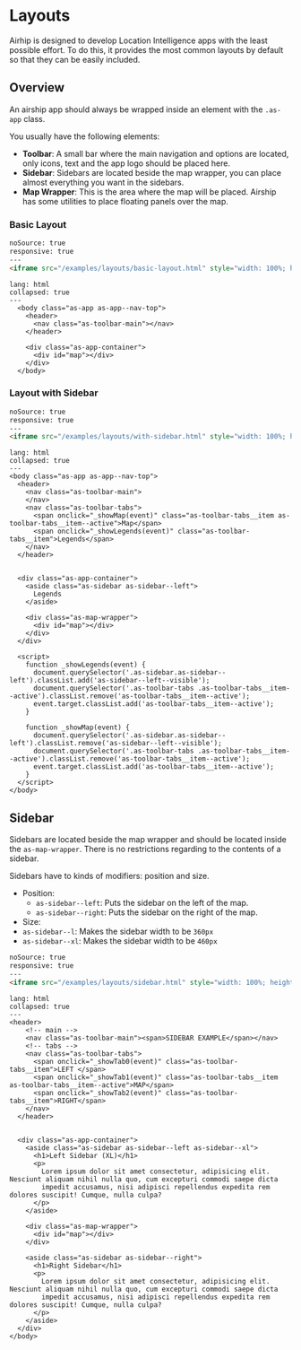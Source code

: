 # Layouts

Airhip is designed to develop Location Intelligence apps with the least possible effort. To do this, it provides the most common layouts by default so that they can be easily included.

## Overview

An airship app should always be wrapped inside an element with the `.as-app` class. 

You usually have the following elements:

- **Toolbar**: A small bar where the main navigation and options are located, only icons, text and the app logo should be placed here.
- **Sidebar**: Sidebars are located beside the map wrapper, you can place almost everything you want in the sidebars. 
- **Map Wrapper**: This is the area where the map will be placed. Airship has some utilities to place floating panels over the map.


### Basic Layout

```html
noSource: true
responsive: true
---
<iframe src="/examples/layouts/basic-layout.html" style="width: 100%; height: 100%;">
```

```code
lang: html
collapsed: true
---
  <body class="as-app as-app--nav-top">
    <header>
      <nav class="as-toolbar-main"></nav>
    </header>

    <div class="as-app-container">
      <div id="map"></div>
    </div>
  </body>
```

### Layout with Sidebar

```html
noSource: true
responsive: true
---
<iframe src="/examples/layouts/with-sidebar.html" style="width: 100%; height: 100%;">
```

```code
lang: html
collapsed: true
---
<body class="as-app as-app--nav-top">
  <header>
    <nav class="as-toolbar-main">
    </nav>
    <nav class="as-toolbar-tabs">
      <span onclick="_showMap(event)" class="as-toolbar-tabs__item as-toolbar-tabs__item--active">Map</span>
      <span onclick="_showLegends(event)" class="as-toolbar-tabs__item">Legends</span>
    </nav>
  </header>


  <div class="as-app-container">
    <aside class="as-sidebar as-sidebar--left">
      Legends
    </aside>

    <div class="as-map-wrapper">
      <div id="map"></div>
    </div>
  </div>

  <script>
    function _showLegends(event) {
      document.querySelector('.as-sidebar.as-sidebar--left').classList.add('as-sidebar--left--visible');
      document.querySelector('.as-toolbar-tabs .as-toolbar-tabs__item--active').classList.remove('as-toolbar-tabs__item--active');
      event.target.classList.add('as-toolbar-tabs__item--active');
    }

    function _showMap(event) {
      document.querySelector('.as-sidebar.as-sidebar--left').classList.remove('as-sidebar--left--visible');
      document.querySelector('.as-toolbar-tabs .as-toolbar-tabs__item--active').classList.remove('as-toolbar-tabs__item--active');
      event.target.classList.add('as-toolbar-tabs__item--active');
    }
  </script>
</body>
```

## Sidebar

Sidebars are located beside the map wrapper and should be located inside the `as-map-wrapper`. There is no restrictions regarding to the contents of a sidebar.

Sidebars have to kinds of modifiers: position and size.

- Position:
  - `as-sidebar--left`: Puts the sidebar on the left of the map.
  - `as-sidebar--right`: Puts the sidebar on the right of the map.
- Size:
-  `as-sidebar--l`: Makes the sidebar width to be `360px` 
-  `as-sidebar--xl`: Makes the sidebar width to be `460px` 


```html
noSource: true
responsive: true
---
<iframe src="/examples/layouts/sidebar.html" style="width: 100%; height: 100%;">
```

```code
lang: html
collapsed: true
---
<header>
    <!-- main -->
    <nav class="as-toolbar-main"><span>SIDEBAR EXAMPLE</span></nav>
    <!-- tabs -->
    <nav class="as-toolbar-tabs">
      <span onclick="_showTab0(event)" class="as-toolbar-tabs__item">LEFT </span>
      <span onclick="_showTab1(event)" class="as-toolbar-tabs__item as-toolbar-tabs__item--active">MAP</span>
      <span onclick="_showTab2(event)" class="as-toolbar-tabs__item">RIGHT</span>
    </nav>
  </header>


  <div class="as-app-container">
    <aside class="as-sidebar as-sidebar--left as-sidebar--xl">
      <h1>Left Sidebar (XL)</h1>
      <p>
        Lorem ipsum dolor sit amet consectetur, adipisicing elit. Nesciunt aliquam nihil nulla quo, cum excepturi commodi saepe dicta
        impedit accusamus, nisi adipisci repellendus expedita rem dolores suscipit! Cumque, nulla culpa?
      </p>
    </aside>

    <div class="as-map-wrapper">
      <div id="map"></div>
    </div>

    <aside class="as-sidebar as-sidebar--right">
      <h1>Right Sidebar</h1>
      <p>
        Lorem ipsum dolor sit amet consectetur, adipisicing elit. Nesciunt aliquam nihil nulla quo, cum excepturi commodi saepe dicta
        impedit accusamus, nisi adipisci repellendus expedita rem dolores suscipit! Cumque, nulla culpa?
      </p>
    </aside>
  </div>
</body>
```